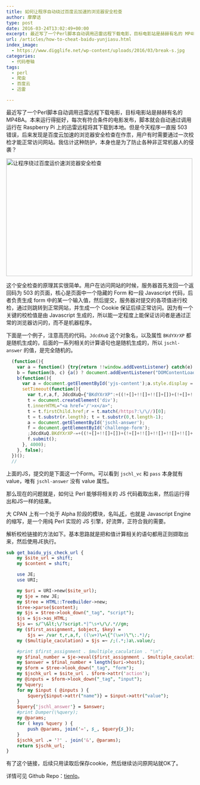 ```yaml
---
title: 如何让程序自动绕过百度云加速的浏览器安全检查
author: 摩摩诘
type: post
date: 2016-03-24T13:02:49+00:00
excerpt: 最近写了一个Perl脚本自动调用迅雷远程下载电影，目标电影站是赫赫有名的 MP4BA。本来运行得挺好，每次有符合条件的好电影发布，脚本就会自动通过调用运行在Raspberry Pi上的迅雷远程将其下载到本地。但是今天程序一直报 503 错误，后来发现是百度云加速的浏览器安全检查在作祟，用户有时需要通过一次校检才能正常访问网站
url: /articles/how-to-cheat-baidu-yunjiasu.html
index_image:
  - https://www.digglife.net/wp-content/uploads/2016/03/break-s.jpg
categories:
  - 代码卷轴
tags:
  - perl
  - 爬虫
  - 百度云
  - 迅雷

---
```

最近写了一个Perl脚本自动调用迅雷远程下载电影，目标电影站是赫赫有名的 MP4BA。本来运行得挺好，每次有符合条件的电影发布，脚本就会自动通过调用运行在 Raspberry Pi 上的迅雷远程将其下载到本地。但是今天程序一直报 503 错误，后来发现是百度云加速的浏览器安全检查在作祟，用户有时需要通过一次校检才能正常访问网站。我估计这种防护，本身也是为了防止各种非正常机器人的侵袭？

<!--more-->

<img src="http://digglife.qiniudn.com/wp-content/uploads/2016/03/break-500x316.jpg" alt="让程序绕过百度运价速浏览器安全检查" width="500" height="316" />

这个安全检查的原理其实很简单。用户在访问网站的时候，服务器首先发回一个返回码为 503 的页面，核心是页面中一个隐藏的 Form 和一段 Javascript 代码，后者负责生成 form 中的某一个输入值，然后提交，服务器对提交的各项值进行校检，通过则跳转到正常网站，并生成一个 Cookie 保证后续正常访问。因为有一个关键的校检值是由 Javascript 生成的，所以能一定程度上能保证访问者是通过正常的浏览器访问的，而不是机器程序。

下面是一个例子，注意高亮的代码。`JdcdXuQ` 这个对象名，以及属性 `BKdYXrXP` 都是随机生成的，后面的一系列相关的计算语句也是随机生成的，所以 `jschl-answer` 的值，是完全随机的。

```javascript
  (function(){
    var a = function() {try{return !!window.addEventListener} catch(e) {return !1} },
    b = function(b, c) {a() ? document.addEventListener("DOMContentLoaded", b, c) : document.attachEvent("onreadystatechange", b)};
    b(function(){
      var a = document.getElementById('yjs-content');a.style.display = 'block';
      setTimeout(function(){
        var t,r,a,f, JdcdXuQ={"BKdYXrXP":+((!+[]+!![]+!![]+[])+(!+[]+!![]+!![]))};
        t = document.createElement('div');
        t.innerHTML="<a href='/'>x</a>";
        t = t.firstChild.href;r = t.match(/https?:\/\//)[0];
        t = t.substr(r.length); t = t.substr(0,t.length-1);
        a = document.getElementById('jschl-answer');
        f = document.getElementById('challenge-form');
        ;JdcdXuQ.BKdYXrXP-=+((!+[]+!![]+[])+(!+[]+!![]+!![]+!![]+!![]+!![]));JdcdXuQ.BKdYXrXP-=+((+!![]+[])+(!+[]+!![]));JdcdXuQ.BKdYXrXP*=+((!+[]+!![]+[])+(!+[]+!![]+!![]+!![]+!![]+!![]+!![]+!![]));JdcdXuQ.BKdYXrXP-=+((+!![]+[])+(!+[]+!![]));JdcdXuQ.BKdYXrXP-=+((!+[]+!![]+[])+(!+[]+!![]+!![]+!![]+!![]+!![]+!![]+!![]));JdcdXuQ.BKdYXrXP+=!+[]+!![]+!![]+!![];JdcdXuQ.BKdYXrXP-=+((!+[]+!![]+[])+(!+[]+!![]+!![]+!![]+!![]+!![]+!![]+!![]));JdcdXuQ.BKdYXrXP+=+((!+[]+!![]+!![]+!![]+[])+(+!![]));a.value = parseInt(JdcdXuQ.BKdYXrXP, 10) + t.length;
        f.submit();
      }, 4000);
    }, false);
  })();
  //
```

上面的JS，提交的是下面这一个Form。可以看到 `jschl_vc` 和 `pass` 本身就有 value，唯有 `jschl-answer` 没有 value 属性。

那么现在的问题就是，如何让 Perl 能够将相关的 JS 代码截取出来，然后运行得出和JS一样的结果。

大 CPAN 上有一个处于 Alpha 阶段的模块，名叫<a href="https://metacpan.org/pod/JE" target="_blank">JE</a>，也就是 Javascript Engine 的缩写，是一个用纯 Perl 实现的 JS 引擎，好流弊，正符合我的需要。

解析校检链接的方法如下。基本思路就是把和值计算相关的语句都用正则撷取出来，然后使用JE执行。

```perl
sub get_baidu_yjs_check_url {
    my $site_url = shift;
    my $content = shift;

    use JE;
    use URI;

    my $uri = URI->new($site_url);
    my $je = new JE;
    my $tree = HTML::TreeBuilder->new;
    $tree->parse($content);
    my $js = $tree->look_down("_tag", "script");
    $js = $js->as_HTML;
    $js =~ s/^\&lt;\/?script.*|^\s+\/\/.*//gm;
    my ($first_assignment, $object, $key) =
        $js =~ /var t,r,a,f, ((\w+)\=\{"(\w+)\"\:.*)/;
    my ($multiple_caculation) = $js =~ /;(.*;)a\.value/;

    #print $first_assignment . $multiple_caculation . "\n";
    my $final_number = $je->eval($first_assignment . $multiple_caculation);
    my $answer = $final_number + length($uri->host);
    my $form = $tree->look_down("_tag", "form");
    my $jschk_url = $site_url . $form->attr('action');
    my @inputs = $form->look_down("_tag", "input");
    my %query;
    for my $input ( @inputs ) {
        $query{$input->attr("name")} = $input->attr("value");
    }
    $query{'jschl_answer'} = $answer;
    #print Dumper(\%query);
    my @params;
    for ( keys %query ) {
        push @params, join('=', $_, $query{$_});
    }
    $jschk_url .= '?' . join('&', @params);
    return $jschk_url;
}
```

有了这个链接，后续只用读取后保存cookie，然后继续访问原网站就OK了。

详情可见 Github Repo：<a href="https://github.com/digglife/tienlo" target="_blank">tienlo</a>。

